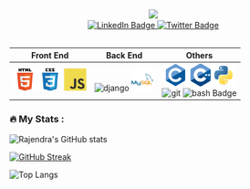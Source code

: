 <!---
RajendraKhanal/RajendraKhanal is a ✨ special ✨ repository because its `README.md` (this file) appears on your GitHub profile.
You can click the Preview link to take a look at your changes.
--->

<div id="header" align="center">
  <img src="https://media.giphy.com/media/M9gbBd9nbDrOTu1Mqx/giphy.gif" width="200"/>
</div>


<div id="badges" align="center">
  <a href="https://www.linkedin.com/in/rajendra-khanal-a9b994215/">
    <img src="https://img.shields.io/badge/LinkedIn-blue?style=for-the-badge&logo=linkedin&logoColor=white" alt="LinkedIn Badge"/>
  </a>
  <a href="https://twitter.com/rajendra_k1">
    <img src="https://img.shields.io/badge/Twitter-blue?style=for-the-badge&logo=twitter&logoColor=white" alt="Twitter Badge"/>
  </a>
 </div>
 <div id="badges" align="center">
<img src="https://komarev.com/ghpvc/?username=RajendraKhanal&style=flat-square&color=blue" alt=""/>
 </div>
 
 |                                                                                                                                                                                                                                                                                                     **Front End**                                                                                                                                                                                                                                                                                                      |                                                                                                                    **Back End**                                                                                                                     |                                                                                                                                                                                                                                                                                                                        Others                                                                                                                                                                                                                                                                                                                         |
| :--------------------------------------------------------------------------------------------------------------------------------------------------------------------------------------------------------------------------------------------------------------------------------------------------------------------------------------------------------------------------------------------------------------------------------------------------------------------------------------------------------------------------------------------------------------------------------------------------------------------: | :-------------------------------------------------------------------------------------------------------------------------------------------------------------------------------------------------------------------------------------------------: | :---------------------------------------------------------------------------------------------------------------------------------------------------------------------------------------------------------------------------------------------------------------------------------------------------------------------------------------------------------------------------------------------------------------------------------------------------------------------------------------------------------------------------------------------------------------------------------------------------------------------------------------------------: |
| <img src="https://raw.githubusercontent.com/devicons/devicon/master/icons/html5/html5-original-wordmark.svg" alt="html5" width="40" height="40"/> <img src="https://raw.githubusercontent.com/devicons/devicon/master/icons/css3/css3-original-wordmark.svg" alt="css3" width="40" height="40"/> <img src="https://raw.githubusercontent.com/devicons/devicon/master/icons/javascript/javascript-original.svg" alt="javascript" width="40" height="40"/><br/>| <img src="https://cdn.worldvectorlogo.com/logos/django.svg" alt="django" width="40" height="40"/> <img src="https://raw.githubusercontent.com/devicons/devicon/master/icons/mysql/mysql-original-wordmark.svg" alt="mysql" width="40" height="40"/> | <img src="https://raw.githubusercontent.com/devicons/devicon/master/icons/c/c-original.svg" alt="c" width="40" height="40"/> <img src="https://raw.githubusercontent.com/devicons/devicon/master/icons/cplusplus/cplusplus-original.svg" alt="cplusplus" width="40" height="40"/><img src="https://raw.githubusercontent.com/devicons/devicon/master/icons/python/python-original.svg" alt="python" width="40" height="40"/><br/> <img src="https://www.vectorlogo.zone/logos/git-scm/git-scm-icon.svg" alt="git" width="40" height="40"/> <img src="https://img.shields.io/badge/Bash-05122A?style=flat&logo=gnu-bash" alt="bash Badge" height="25"> |
 ### :fire: My Stats :

<!--FOR GITHUB stats-->
![Rajendra's GitHub stats](https://github-readme-stats.vercel.app/api?username=RajendraKhanal&show_icons=true&theme=nightowl)

<!--FOR GITHUB STREAK-->
[![GitHub Streak](http://github-readme-streak-stats.herokuapp.com?user=RajendraKhanal&theme=dark&background=000000)](https://git.io/streak-stats)

<!--FOR MOST USED GITHUB LANGUAGES STATS-->
![Top Langs](https://github-readme-stats.vercel.app/api/top-langs/?username=rajendrakhanal&theme=yeblu&hide_border=false&include_all_commits=true&count_private=true)

